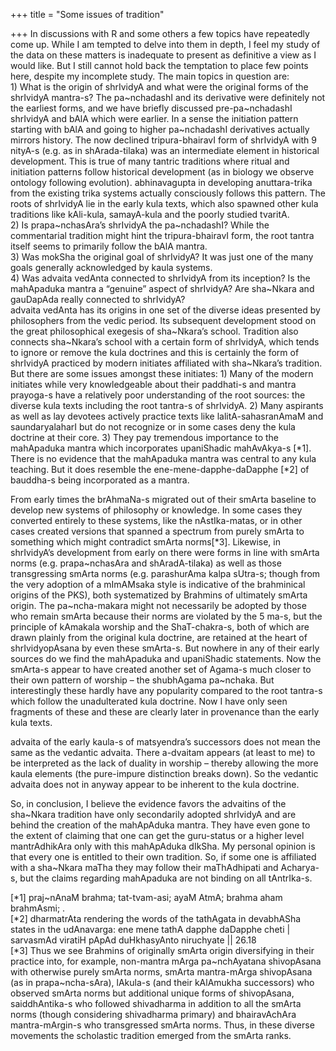 +++
title = "Some issues of tradition"

+++
In discussions with R and some others a few topics have repeatedly come
up. While I am tempted to delve into them in depth, I feel my study of
the data on these matters is inadequate to present as definitive a view
as I would like. But I still cannot hold back the temptation to place
few points here, despite my incomplete study. The main topics in
question are:  
1\) What is the origin of shrIvidyA and what were the original forms of
the shrIvidyA mantra-s? The pa\~nchadashI and its derivative were
definitely not the earliest forms, and we have briefly discussed
pre-pa\~nchadashI shrIvidyA and bAlA which were earlier. In a sense the
initiation pattern starting with bAlA and going to higher pa\~nchadashI
derivatives actually mirrors history. The now declined tripura-bhairavI
form of shrIvidyA with 9 nityA-s (e.g. as in shArada-tilaka) was an
intermediate element in historical development. This is true of many
tantric traditions where ritual and initiation patterns follow
historical development (as in biology we observe ontology following
evolution). abhinavagupta in developing anuttara-trika from the existing
trika systems actually consciously follows this pattern. The roots of
shrIvidyA lie in the early kula texts, which also spawned other kula
traditions like kAli-kula, samayA-kula and the poorly studied tvaritA.  
2\) Is prapa\~nchasAra’s shrIvidyA the pa\~nchadashI? While the
commentarial tradition might hint the tripura-bhairavI form, the root
tantra itself seems to primarily follow the bAlA mantra.  
3\) Was mokSha the original goal of shrIvidyA? It was just one of the
many goals generally acknowledged by kaula systems.  
4\) Was advaita vedAnta connected to shrIvidyA from its inception? Is
the mahApaduka mantra a “genuine” aspect of shrIvidyA? Are sha\~Nkara
and gauDapAda really connected to shrIvidyA?  
advaita vedAnta has its origins in one set of the diverse ideas
presented by philosophers from the vedic period. Its subsequent
development stood on the great philosophical exegesis of sha\~Nkara’s
school. Tradition also connects sha\~Nkara’s school with a certain form
of shrIvidyA, which tends to ignore or remove the kula doctrines and
this is certainly the form of shrIvidyA practiced by modern initiates
affiliated with sha\~Nkara’s tradition. But there are some issues
amongst these initiates: 1) Many of the modern initiates while very
knowledgeable about their paddhati-s and mantra prayoga-s have a
relatively poor understanding of the root sources: the diverse kula
texts including the root tantra-s of shrIvidyA. 2) Many aspirants as
well as lay devotees actively practice texts like lalitA-sahasranAmaM
and saundaryalaharI but do not recognize or in some cases deny the kula
doctrine at their core. 3) They pay tremendous importance to the
mahApaduka mantra which incorporates upaniShadic mahAvAkya-s \[\*1\].
There is no evidence that the mahApaduka mantra was central to any kula
teaching. But it does resemble the ene-mene-dapphe-daDapphe \[\*2\] of
bauddha-s being incorporated as a mantra.

From early times the brAhmaNa-s migrated out of their smArta baseline to
develop new systems of philosophy or knowledge. In some cases they
converted entirely to these systems, like the nAstIka-matas, or in other
cases created versions that spanned a spectrum from purely smArta to
something which might contradict smArta norms\[\*3\]. Likewise, in
shrIvidyA’s development from early on there were forms in line with
smArta norms (e.g. prapa\~nchasAra and shAradA-tilaka) as well as those
transgressing smArta norms (e.g. parashurAma kalpa sUtra-s; though from
the very adoption of a mImAMsaka style is indicative of the brahminical
origins of the PKS), both systematized by Brahmins of ultimately smArta
origin. The pa\~ncha-makara might not necessarily be adopted by those
who remain smArta because their norms are violated by the 5 ma-s, but
the principle of kAmakala worship and the ShaT-chakra-s, both of which
are drawn plainly from the original kula doctrine, are retained at the
heart of shrIvidyopAsana by even these smArta-s. But nowhere in any of
their early sources do we find the mahApaduka and upaniShadic
statements. Now the smArta-s appear to have created another set of
Agama-s much closer to their own pattern of worship – the shubhAgama
pa\~nchaka. But interestingly these hardly have any popularity compared
to the root tantra-s which follow the unadulterated kula doctrine. Now I
have only seen fragments of these and these are clearly later in
provenance than the early kula texts.

advaita of the early kaula-s of matsyendra’s successors does not mean
the same as the vedantic advaita. There a-dvaitam appears (at least to
me) to be interpreted as the lack of duality in worship – thereby
allowing the more kaula elements (the pure-impure distinction breaks
down). So the vedantic advaita does not in anyway appear to be inherent
to the kula doctrine.

So, in conclusion, I believe the evidence favors the advaitins of the
sha\~Nkara tradition have only secondarily adopted shrIvidyA and are
behind the creation of the mahApAduka mantra. They have even gone to the
extent of claiming that one can get the guru-status or a higher level
mantrAdhikAra only with this mahApAduka dIkSha. My personal opinion is
that every one is entitled to their own tradition. So, if some one is
affiliated with a sha\~Nkara maTha they may follow their maThAdhipati
and Acharya-s, but the claims regarding mahApaduka are not binding on
all tAntrIka-s.

\[\*1\] praj\~nAnaM brahma; tat-tvam-asi; ayaM AtmA; brahma aham
brahmAsmi; .  
\[\*2\] dharmatrAta rendering the words of the tathAgata in devabhASha
states in the udAnavarga: ene mene tathA dapphe daDapphe cheti |
sarvasmAd viratiH pApAd duHkhasyAnto niruchyate || 26.18  
\[\*3\] Thus we see Brahmins of originally smArta origin diversifying in
their practice into, for example, non-mantra mArga pa\~nchAyatana
shivopAsana with otherwise purely smArta norms, smArta mantra-mArga
shivopAsana (as in prapa\~ncha-sAra), lAkula-s (and their kAlAmukha
successors) who observed smArta norms but additional unique forms of
shivopAsana, saiddhAntika-s who followed shivadharma in addition to all
the smArta norms (though considering shivadharma primary) and
bhairavAchAra mantra-mArgin-s who transgressed smArta norms. Thus, in
these diverse movements the scholastic tradition emerged from the smArta
ranks.

